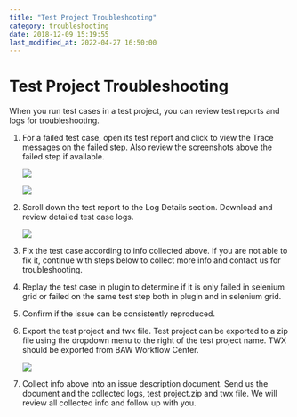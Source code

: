 ```yaml
---
title: "Test Project Troubleshooting"
category: troubleshooting
date: 2018-12-09 15:19:55
last_modified_at: 2022-04-27 16:50:00
---
```


# Test Project Troubleshooting
When you run test cases in a test project, you can review test reports and logs for troubleshooting.


1. For a failed test case, open its test report and click to view the Trace messages on the failed step. Also review the screenshots above the failed step if available.

   ![][test_project_test_report]

   ![][test_project_test_step_trace]

2. Scroll down the test report to the Log Details section. Download and review detailed test case logs.

   ![][test_project_test_logs]

3. Fix the test case according to info collected above. If you are not able to fix it, continue with steps below to collect more info and contact us for troubleshooting.


4. Replay the test case in plugin to determine if it is only failed in selenium grid or failed on the same test step both in plugin and in selenium grid. 

5. Confirm if the issue can be consistently reproduced.

6. Export the test project and twx file. Test project can be exported to a zip file using the dropdown menu to the right of the test project name. TWX should be exported from BAW Workflow Center.

   ![][test_project_export]

7. Collect info above into an issue description document. Send us the document and the collected logs, test project.zip and twx file. We will review all collected info and follow up with you.

[test_project_test_report]: ../images/troubleshooting/test_project_test_report.png
[test_project_test_step_trace]: ../images/troubleshooting/test_project_test_step_trace.png
[test_project_test_logs]: ../images/troubleshooting/test_project_test_logs.png
[test_project_export]: ../images/troubleshooting/test_project_export.png
